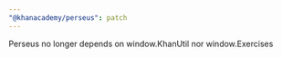 ```yaml
---
"@khanacademy/perseus": patch
---
```


Perseus no longer depends on window.KhanUtil nor window.Exercises

